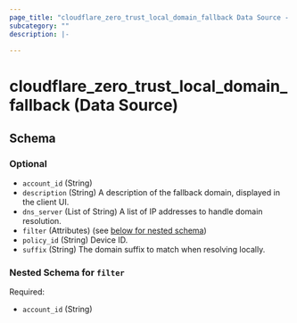 ```yaml
---
page_title: "cloudflare_zero_trust_local_domain_fallback Data Source - Cloudflare"
subcategory: ""
description: |-
  
---
```


# cloudflare_zero_trust_local_domain_fallback (Data Source)




<!-- schema generated by tfplugindocs -->
## Schema

### Optional

- `account_id` (String)
- `description` (String) A description of the fallback domain, displayed in the client UI.
- `dns_server` (List of String) A list of IP addresses to handle domain resolution.
- `filter` (Attributes) (see [below for nested schema](#nestedatt--filter))
- `policy_id` (String) Device ID.
- `suffix` (String) The domain suffix to match when resolving locally.

<a id="nestedatt--filter"></a>
### Nested Schema for `filter`

Required:

- `account_id` (String)


